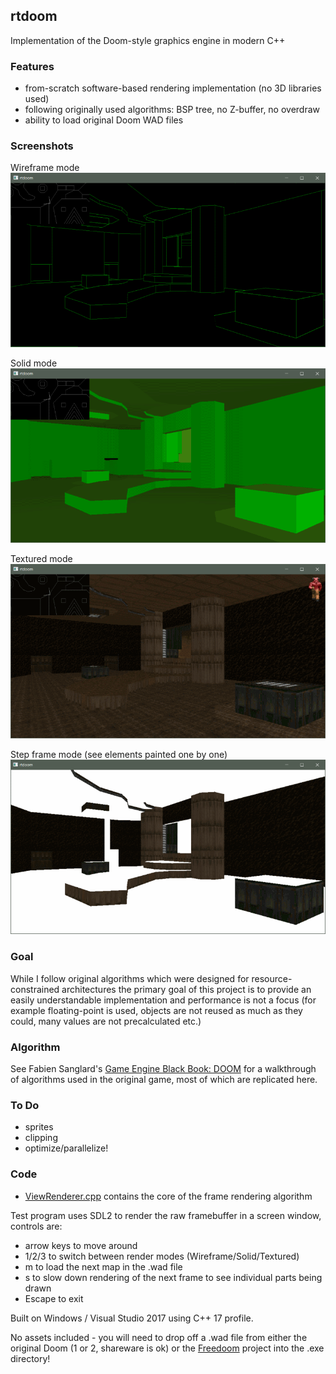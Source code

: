 ## rtdoom

Implementation of the Doom-style graphics engine in modern C++

### Features

* from-scratch software-based rendering implementation (no 3D libraries used)
* following originally used algorithms: BSP tree, no Z-buffer, no overdraw
* ability to load original Doom WAD files

### Screenshots

Wireframe mode
![screenshot](screen1.png)

Solid mode
![screenshot](screen2.png)

Textured mode
![screenshot](screen3.png)

Step frame mode (see elements painted one by one)
![screenshot](screen4.png)

### Goal

While I follow original algorithms which were designed for resource-constrained architectures
the primary goal of this project is to provide an easily understandable implementation and
performance is not a focus (for example floating-point is used, objects are not reused as much
as they could, many values are not precalculated etc.)

### Algorithm

See Fabien Sanglard's [Game Engine Black Book: DOOM](https://fabiensanglard.net/gebbdoom/) for a walkthrough
of algorithms used in the original game, most of which are replicated here.

### To Do

* sprites
* clipping
* optimize/parallelize!

### Code

* [ViewRenderer.cpp](rtdoom/ViewRenderer.cpp) contains the core of the frame rendering algorithm

Test program uses SDL2 to render the raw framebuffer in a screen window, controls are:
* arrow keys to move around
* 1/2/3 to switch between render modes (Wireframe/Solid/Textured)
* m to load the next map in the .wad file
* s to slow down rendering of the next frame to see individual parts being drawn
* Escape to exit

Built on Windows / Visual Studio 2017 using C++ 17 profile.

No assets included - you will need to drop off a .wad file from either the original Doom
(1 or 2, shareware is ok) or the [Freedoom](https://freedoom.github.io/) project into the .exe directory!
